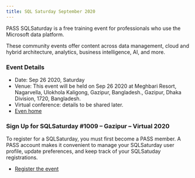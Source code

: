```yaml
---
title: SQL Saturday September 2020
---
```


PASS SQLSaturday is a free training event for professionals who use the Microsoft data platform. 

These community events offer content across data management, cloud and hybrid architecture, analytics, business intelligence, AI, and more. 

### Event Details

* Date: Sep 26 2020, Saturday
* Venue: This event will be held on Sep 26 2020 at Meghbari Resort, Nagarvella, Ulokhola Kaligong, Gazipur, Bangladesh., Gazipur, Dhaka Division, 1720, Bangladesh.
* Virtual conference: details to be shared later.
* [Even home](https://www.sqlsaturday.com/1009/Event-Home)

### Sign Up for SQLSaturday #1009 – Gazipur – Virtual 2020

To register for a SQLSaturday, you must first become a PASS member. A PASS account makes it convenient to manage your SQLSaturday user profile, update preferences, and keep track of your SQLSatuday registrations.

* [Register the event](https://www.sqlsaturday.com/1009/register-now)
